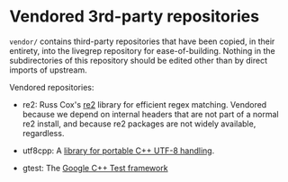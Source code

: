 # Vendored 3rd-party repositories

`vendor/` contains third-party repositories that have been copied, in
their entirety, into the livegrep repository for
ease-of-building. Nothing in the subdirectories of this repository
should be edited other than by direct imports of upstream.

Vendored repositories:

- re2: Russ Cox's [re2](https://code.google.com/p/re2/) library for
  efficient regex matching. Vendored because we depend on internal
  headers that are not part of a normal re2 install, and because re2
  packages are not widely available, regardless.

- utf8cpp: A
  [library for portable C++ UTF-8 handling](http://utfcpp.sourceforge.net/).

- gtest: The [Google C++ Test framework](https://code.google.com/p/googletest/)
